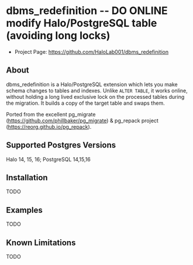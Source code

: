 # dbms_redefinition -- DO ONLINE modify Halo/PostgreSQL table (avoiding long locks)

- Project Page: https://github.com/HaloLab001/dbms_redefinition


## About

dbms_redefinition is a Halo/PostgreSQL extension which lets you make schema
changes to tables and indexes. Unlike `ALTER TABLE`, it works online, without
holding a long lived exclusive lock on the processed tables during the
migration. It builds a copy of the target table and swaps them.


Ported from the excellent pg_migrate (https://github.com/phillbaker/pg_migrate) & pg_repack project (https://reorg.github.io/pg_repack).

## Supported Postgres Versions

Halo 14, 15, 16; PostgreSQL 14,15,16

## Installation

TODO

## Examples

TODO

## Known Limitations

TODO


